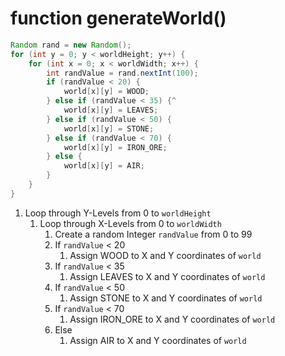 # function generateWorld()

```java
Random rand = new Random();
for (int y = 0; y < worldHeight; y++) {
    for (int x = 0; x < worldWidth; x++) {
        int randValue = rand.nextInt(100);
        if (randValue < 20) {
            world[x][y] = WOOD;
        } else if (randValue < 35) {^
            world[x][y] = LEAVES;
        } else if (randValue < 50) {
            world[x][y] = STONE;
        } else if (randValue < 70) {
            world[x][y] = IRON_ORE;
        } else {
            world[x][y] = AIR;
        }
    }
}
```

1. Loop through Y-Levels from 0 to `worldHeight`
   1. Loop through X-Levels from 0 to `worldWidth`
      1. Create a random Integer `randValue` from 0 to 99
      2. If `randValue` < 20
         1. Assign WOOD to X and Y coordinates of `world`
      3. If `randValue` < 35
         1. Assign LEAVES to X and Y coordinates of `world`
      4. If `randValue` < 50
         1. Assign STONE to X and Y coordinates of `world`
      5. If `randValue` < 70
         1. Assign IRON_ORE to X and Y coordinates of `world`
      6. Else
         1. Assign AIR to X and Y coordinates of `world`
